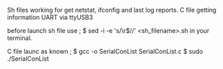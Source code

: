 Sh files working for get netstat, ifconfig and last log reports. 
C file getting information UART via ttyUSB3 

before launch sh file use ; 
  $ sed -i -e 's/\r$//' <sh_filename>.sh 
  in your terminal.

C file launc as known ;
  $ gcc -o SerialConList SerialConList.c 
  $ sudo ./SerialConList
